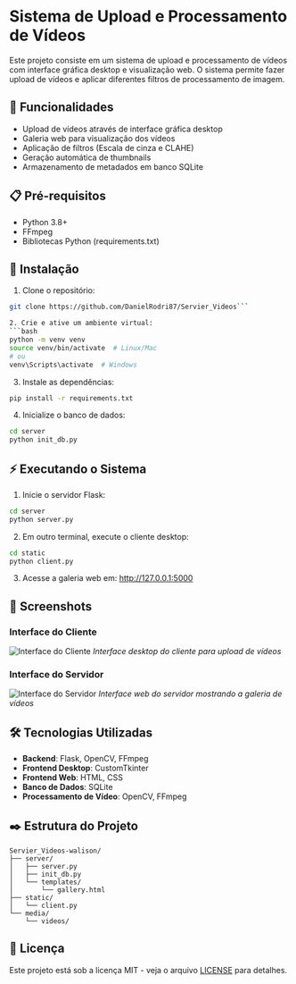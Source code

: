 # Sistema de Upload e Processamento de Vídeos

Este projeto consiste em um sistema de upload e processamento de vídeos com interface gráfica desktop e visualização web. O sistema permite fazer upload de vídeos e aplicar diferentes filtros de processamento de imagem.

## 🚀 Funcionalidades

- Upload de vídeos através de interface gráfica desktop
- Galeria web para visualização dos vídeos
- Aplicação de filtros (Escala de cinza e CLAHE)
- Geração automática de thumbnails
- Armazenamento de metadados em banco SQLite

## 📋 Pré-requisitos

- Python 3.8+
- FFmpeg
- Bibliotecas Python (requirements.txt)

## 🔧 Instalação

1. Clone o repositório:
```bash
git clone https://github.com/DanielRodri87/Servier_Videos```

2. Crie e ative um ambiente virtual:
```bash
python -m venv venv
source venv/bin/activate  # Linux/Mac
# ou
venv\Scripts\activate  # Windows
```

3. Instale as dependências:
```bash
pip install -r requirements.txt
```

4. Inicialize o banco de dados:
```bash
cd server
python init_db.py
```

## ⚡ Executando o Sistema

1. Inicie o servidor Flask:
```bash
cd server
python server.py
```

2. Em outro terminal, execute o cliente desktop:
```bash
cd static
python client.py
```

3. Acesse a galeria web em: http://127.0.0.1:5000

## 📸 Screenshots

### Interface do Cliente
![Interface do Cliente](screenshots/foto_client.png)
*Interface desktop do cliente para upload de vídeos*

### Interface do Servidor
![Interface do Servidor](screenshots/foto_servidor.png)
*Interface web do servidor mostrando a galeria de vídeos*

## 🛠️ Tecnologias Utilizadas

- **Backend**: Flask, OpenCV, FFmpeg
- **Frontend Desktop**: CustomTkinter
- **Frontend Web**: HTML, CSS
- **Banco de Dados**: SQLite
- **Processamento de Vídeo**: OpenCV, FFmpeg

## ✒️ Estrutura do Projeto

```
Servier_Videos-walison/
├── server/
│   ├── server.py
│   ├── init_db.py
│   └── templates/
│       └── gallery.html
├── static/
│   └── client.py
└── media/
    └── videos/
```

## 📄 Licença

Este projeto está sob a licença MIT - veja o arquivo [LICENSE](LICENSE) para detalhes.